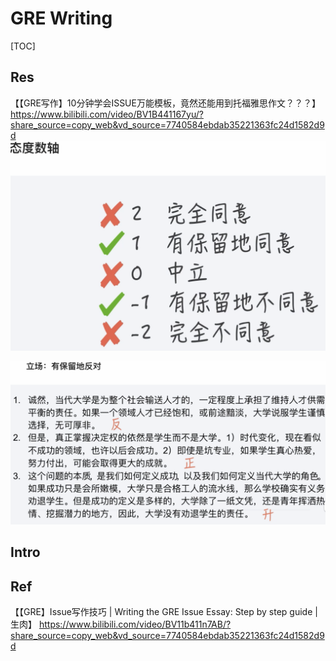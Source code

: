 # GRE Writing

[TOC]



## Res
【【GRE写作】10分钟学会ISSUE万能模板，竟然还能用到托福雅思作文？？？】 https://www.bilibili.com/video/BV1B441167yu/?share_source=copy_web&vd_source=7740584ebdab35221363fc24d1582d9d
![](../../../../../../Assets/Pics/Screenshot%202024-10-08%20at%2002.10.44.png)

![](../../../../../../Assets/Pics/Screenshot%202024-10-08%20at%2002.09.54.png)



## Intro


## Ref
[Gre写作如何从3分提高到3.5分 | 知乎]: https://www.zhihu.com/question/435345050/answer/1632973162?utm_psn=1720464286806351872
[GRE 满分或高分（譬如 330+）是种什么样的体验？ - 姜九思的回答 - 知乎]: https://www.zhihu.com/question/36527192/answer/2989888239

【【GRE】Issue写作技巧 | Writing the GRE Issue Essay: Step by step guide | 生肉】 https://www.bilibili.com/video/BV11b411n7AB/?share_source=copy_web&vd_source=7740584ebdab35221363fc24d1582d9d